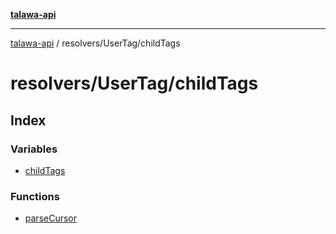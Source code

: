[**talawa-api**](../../../README.md)

***

[talawa-api](../../../modules.md) / resolvers/UserTag/childTags

# resolvers/UserTag/childTags

## Index

### Variables

- [childTags](variables/childTags.md)

### Functions

- [parseCursor](functions/parseCursor.md)
